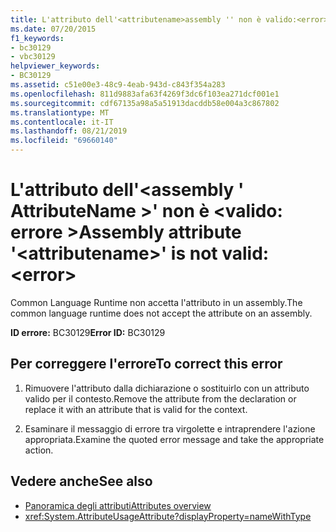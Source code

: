 ```yaml
---
title: L'attributo dell'<attributename>assembly '' non è valido:<error>
ms.date: 07/20/2015
f1_keywords:
- bc30129
- vbc30129
helpviewer_keywords:
- BC30129
ms.assetid: c51e00e3-48c9-4eab-943d-c843f354a283
ms.openlocfilehash: 811d9883afa63f4269f3dc6f103ea271dcf001e1
ms.sourcegitcommit: cdf67135a98a5a51913dacddb58e004a3c867802
ms.translationtype: MT
ms.contentlocale: it-IT
ms.lasthandoff: 08/21/2019
ms.locfileid: "69660140"
---
```

# <a name="assembly-attribute-attributename-is-not-valid-error"></a><span data-ttu-id="7305f-102">L'attributo dell'\<assembly ' AttributeName >' non è \<valido: errore ></span><span class="sxs-lookup"><span data-stu-id="7305f-102">Assembly attribute '\<attributename>' is not valid: \<error></span></span>
<span data-ttu-id="7305f-103">Common Language Runtime non accetta l'attributo in un assembly.</span><span class="sxs-lookup"><span data-stu-id="7305f-103">The common language runtime does not accept the attribute on an assembly.</span></span>

<span data-ttu-id="7305f-104">**ID errore:** BC30129</span><span class="sxs-lookup"><span data-stu-id="7305f-104">**Error ID:** BC30129</span></span>

## <a name="to-correct-this-error"></a><span data-ttu-id="7305f-105">Per correggere l'errore</span><span class="sxs-lookup"><span data-stu-id="7305f-105">To correct this error</span></span>

1. <span data-ttu-id="7305f-106">Rimuovere l'attributo dalla dichiarazione o sostituirlo con un attributo valido per il contesto.</span><span class="sxs-lookup"><span data-stu-id="7305f-106">Remove the attribute from the declaration or replace it with an attribute that is valid for the context.</span></span>

2. <span data-ttu-id="7305f-107">Esaminare il messaggio di errore tra virgolette e intraprendere l'azione appropriata.</span><span class="sxs-lookup"><span data-stu-id="7305f-107">Examine the quoted error message and take the appropriate action.</span></span>

## <a name="see-also"></a><span data-ttu-id="7305f-108">Vedere anche</span><span class="sxs-lookup"><span data-stu-id="7305f-108">See also</span></span>

- [<span data-ttu-id="7305f-109">Panoramica degli attributi</span><span class="sxs-lookup"><span data-stu-id="7305f-109">Attributes overview</span></span>](../programming-guide/concepts/attributes/index.md)
- <xref:System.AttributeUsageAttribute?displayProperty=nameWithType>
